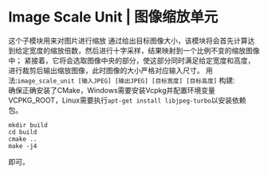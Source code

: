 # Image Scale Unit | 图像缩放单元
这个子模块用来对图片进行缩放
通过给出目标图像大小，该模块将会首先计算达到给定宽度的缩放倍数，然后进行十字采样，结果映射到一个比例不变的缩放图像中；
紧接着，它将会选取图像中央的部分，使这部分同时满足给定宽度和高度，进行裁剪后输出缩放图像，此时图像的大小严格对应输入尺寸。
用法:`image_scale_unit [输入JPEG] [输出JPEG] [目标宽度] [目标高度]`
构建:  
确保正确安装了CMake，Windows需要安装Vcpkg并配置环境变量VCPKG_ROOT，Linux需要执行`apt-get install libjpeg-turbo`以安装依赖包。
```
mkdir build
cd build
cmake ..
make -j4
```
即可。